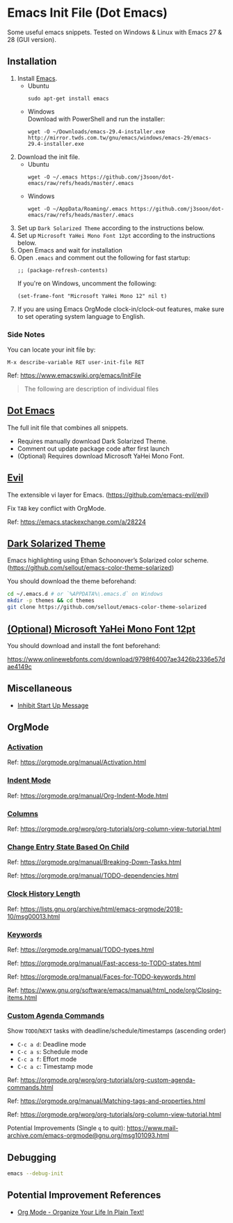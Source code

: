 # Emacs Init File (Dot Emacs)

Some useful emacs snippets. Tested on Windows & Linux with Emacs 27 & 28 (GUI version).

## Installation

1. Install [Emacs](https://www.gnu.org/software/emacs/download.html).
   - Ubuntu
     ```
     sudo apt-get install emacs
     ```
   - Windows  
     Download with PowerShell and run the installer:
     ```
     wget -O ~/Downloads/emacs-29.4-installer.exe http://mirror.twds.com.tw/gnu/emacs/windows/emacs-29/emacs-29.4-installer.exe
     ```
2. Download the init file.
   - Ubuntu
     ```
     wget -O ~/.emacs https://github.com/j3soon/dot-emacs/raw/refs/heads/master/.emacs
     ```
   - Windows
     ```
     wget -O ~/AppData/Roaming/.emacs https://github.com/j3soon/dot-emacs/raw/refs/heads/master/.emacs
     ```
3. Set up `Dark Solarized Theme` according to the instructions below.
4. Set up `Microsoft YaHei Mono Font 12pt` according to the instructions below.
5. Open Emacs and wait for installation
6. Open `.emacs` and comment out the following for fast startup:
   ```
   ;; (package-refresh-contents)
   ```
   If you're on Windows, uncomment the following:
   ```
   (set-frame-font "Microsoft YaHei Mono 12" nil t)
   ```
7. If you are using Emacs OrgMode clock-in/clock-out features, make sure to set operating system language to English.

### Side Notes

You can locate your init file by:

```
M-x describe-variable RET user-init-file RET
```

Ref: https://www.emacswiki.org/emacs/InitFile

> The following are description of individual files

## [Dot Emacs](.emacs)

The full init file that combines all snippets.
- Requires manually download Dark Solarized Theme.
- Comment out update package code after first launch
- (Optional) Requires download Microsoft YaHei Mono Font.

## [Evil](evil.el)

The extensible vi layer for Emacs. (https://github.com/emacs-evil/evil)

Fix `TAB` key conflict with OrgMode.

Ref: https://emacs.stackexchange.com/a/28224

## [Dark Solarized Theme](color-theme-solarized.el)

Emacs highlighting using Ethan Schoonover’s Solarized color scheme. (https://github.com/sellout/emacs-color-theme-solarized)

You should download the theme beforehand:

```sh
cd ~/.emacs.d # or `%APPDATA%\.emacs.d` on Windows
mkdir -p themes && cd themes
git clone https://github.com/sellout/emacs-color-theme-solarized
```

## [(Optional) Microsoft YaHei Mono Font 12pt](microsoft-yahei-mono-font-12pt.el)

You should download and install the font beforehand:

https://www.onlinewebfonts.com/download/9798f64007ae3426b2336e57dae4149c

## Miscellaneous

- [Inhibit Start Up Message](inhibit-startup-message.el)

## OrgMode

### [Activation](orgmode-activation.el)

Ref: https://orgmode.org/manual/Activation.html

### [Indent Mode](orgmode-indent-mode.el)

Ref: https://orgmode.org/manual/Org-Indent-Mode.html

### [Columns](orgmode-columns.el)

Ref: https://orgmode.org/worg/org-tutorials/org-column-view-tutorial.html

### [Change Entry State Based On Child](change-entry-state-based-on-child.el)

Ref: https://orgmode.org/manual/Breaking-Down-Tasks.html

Ref: https://orgmode.org/manual/TODO-dependencies.html

### [Clock History Length](orgmode-clock-history-length.el)

Ref: https://lists.gnu.org/archive/html/emacs-orgmode/2018-10/msg00013.html

### [Keywords](orgmode-keywords.el)

Ref: https://orgmode.org/manual/TODO-types.html

Ref: https://orgmode.org/manual/Fast-access-to-TODO-states.html

Ref: https://orgmode.org/manual/Faces-for-TODO-keywords.html

Ref: https://www.gnu.org/software/emacs/manual/html_node/org/Closing-items.html

### [Custom Agenda Commands](custom-orgmode-agenda-commands.el)

Show `TODO`/`NEXT` tasks with deadline/schedule/timestamps (ascending order)
- `C-c a d`: Deadline mode
- `C-c a s`: Schedule mode
- `C-c a f`: Effort mode
- `C-c a c`: Timestamp mode

Ref: https://orgmode.org/worg/org-tutorials/org-custom-agenda-commands.html

Ref: https://orgmode.org/manual/Matching-tags-and-properties.html

Ref: https://orgmode.org/worg/org-tutorials/org-column-view-tutorial.html

Potential Improvements (Single `q` to quit): https://www.mail-archive.com/emacs-orgmode@gnu.org/msg101093.html

## Debugging

```sh
emacs --debug-init
```

## Potential Improvement References

- [Org Mode - Organize Your Life In Plain Text!](http://doc.norang.ca/org-mode.html)

